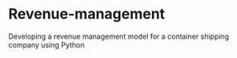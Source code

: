 # Revenue-management
Developing a revenue management model for a container shipping company using Python
